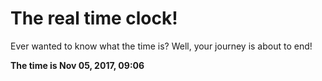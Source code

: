 # The real time clock!

Ever wanted to know what the time is? Well, your journey is about to end!

**The time is Nov 05, 2017, 09:06**